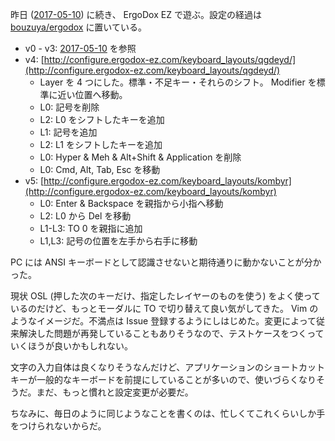 昨日 ([2017-05-10][]) に続き、 ErgoDox EZ で遊ぶ。設定の経過は [bouzuya/ergodox][] に置いている。

- v0 - v3: [2017-05-10][] を参照
- v4: [http://configure.ergodox-ez.com/keyboard_layouts/qgdeyd/](http://configure.ergodox-ez.com/keyboard_layouts/qgdeyd/)
  - Layer を 4 つにした。標準・不足キー・それらのシフト。 Modifier を標準に近い位置へ移動。
  - L0: 記号を削除
  - L2: L0 をシフトしたキーを追加
  - L1: 記号を追加
  - L2: L1 をシフトしたキーを追加
  - L0: Hyper & Meh & Alt+Shift & Application を削除
  - L0: Cmd, Alt, Tab, Esc を移動
- v5: [http://configure.ergodox-ez.com/keyboard_layouts/kombyr](http://configure.ergodox-ez.com/keyboard_layouts/kombyr)
  - L0: Enter & Backspace を親指から小指へ移動
  - L2: L0 から Del を移動
  - L1-L3: TO 0 を親指に追加
  - L1,L3: 記号の位置を左手から右手に移動

PC には ANSI キーボードとして認識させないと期待通りに動かないことが分かった。

現状 OSL (押した次のキーだけ、指定したレイヤーのものを使う) をよく使っているのだけど、もっとモーダルに TO で切り替えて良い気がしてきた。 Vim のようなイメージだ。不満点は Issue 登録するようにしはじめた。変更によって従来解決した問題が再発していることもありそうなので、テストケースをつくっていくほうが良いかもしれない。

文字の入力自体は良くなりそうなんだけど、アプリケーションのショートカットキーが一般的なキーボードを前提にしていることが多いので、使いづらくなりそうだ。まだ、もっと慣れと設定変更が必要だ。

ちなみに、毎日のように同じようなことを書くのは、忙しくてこれくらいしか手をつけられないからだ。

[2017-05-10]: https://blog.bouzuya.net/2017/05/10/
[bouzuya/ergodox]: https://github.com/bouzuya/ergodox

